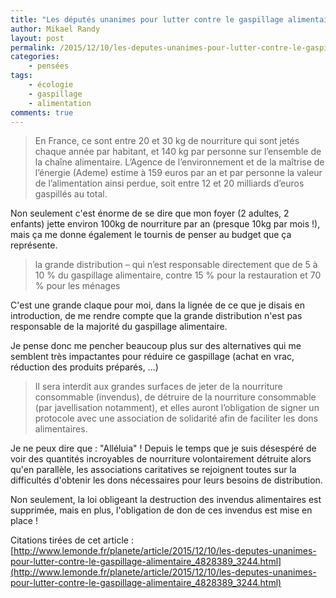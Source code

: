 ```yaml
---
title: "Les députés unanimes pour lutter contre le gaspillage alimentaire"
author: Mikael Randy
layout: post
permalink: /2015/12/10/les-deputes-unanimes-pour-lutter-contre-le-gaspillage-alimentaire.html
categories:
    - pensées
tags:
    - écologie
    - gaspillage
    - alimentation
comments: true
---
```


> En France, ce sont entre 20 et 30 kg de nourriture qui sont jetés chaque année par habitant, et 140 kg par personne sur l’ensemble de la chaîne alimentaire. L’Agence de l’environnement et de la maîtrise de l’énergie (Ademe) estime à 159 euros par an et par personne la valeur de l’alimentation ainsi perdue, soit entre 12 et 20 milliards d’euros gaspillés au total.

Non seulement c'est énorme de se dire que mon foyer (2 adultes, 2 enfants) jette environ 100kg de nourriture par an (presque 10kg par mois !), mais ça me donne également le tournis de penser au budget que ça représente.

> la grande distribution – qui n’est responsable directement que de 5 à 10 % du gaspillage alimentaire, contre 15 % pour la restauration et 70 % pour les ménages

C'est une grande claque pour moi, dans la lignée de ce que je disais en introduction, de me rendre compte que la grande distribution n'est pas responsable de la majorité du gaspillage alimentaire.

Je pense donc me pencher beaucoup plus sur des alternatives qui me semblent très impactantes pour réduire ce gaspillage (achat en vrac, réduction des produits préparés, ...)

> Il sera interdit aux grandes surfaces de jeter de la nourriture consommable (invendus), de détruire de la nourriture consommable (par javellisation notamment), et elles auront l’obligation de signer un protocole avec une association de solidarité afin de faciliter les dons alimentaires.

Je ne peux dire que : "Alléluia" ! Depuis le temps que je suis désespéré de voir des quantités incroyables de nourriture volontairement détruite alors qu'en parallèle, les associations caritatives se rejoignent toutes sur la difficultés d'obtenir les dons nécessaires pour leurs besoins de distribution.

Non seulement, la loi obligeant la destruction des invendus alimentaires est supprimée, mais en plus, l'obligation de don de ces invendus est mise en place !

Citations tirées de cet article : [http://www.lemonde.fr/planete/article/2015/12/10/les-deputes-unanimes-pour-lutter-contre-le-gaspillage-alimentaire_4828389_3244.html](http://www.lemonde.fr/planete/article/2015/12/10/les-deputes-unanimes-pour-lutter-contre-le-gaspillage-alimentaire_4828389_3244.html)
